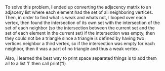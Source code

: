 To solve this problem, I ended up converting the adjacency matrix to an adjaceny list where each element had the set of all neighboring vertices.
Then, in order to find what is weak and whats not, I looped over each vertex, then found the intersection of its own set with the intersection of the set of each neighbor (so the intersection between the current set and the set of each element in the current set)
if the intersection was empty, then they could not be a triangle since a triangle is defined by having two vertices neighbor a third vertex, so if the intersection was empty for each neighbor, then it was a part of no triangle and thus a weak vertex.

Also, I learned the best way to print space separated things is to add them all to a list 'l' then call print(*l)
